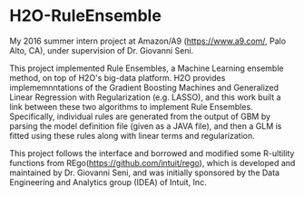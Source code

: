 # H2O-RuleEnsemble
My 2016 summer intern project at Amazon/A9 (https://www.a9.com/, Palo Alto, CA), under supervision of Dr. Giovanni Seni. 

This project implemented Rule Ensembles, a Machine Learning ensemble method, on top of H2O's big-data platform. H2O provides implememnntations of the Gradient Boosting Machines and Generalized Linear Regression with Regularization (e.g. LASSO), and this work built a link between these two algorithms to implement Rule Ensembles. Specifically, individual rules are generated from the output of GBM by parsing the model definition file (given as a JAVA file), and then a GLM is fitted using these rules along with linear terms and regularization. 

This project follows the interface and borrowed and modified some R-ultility functions from REgo(https://github.com/intuit/rego), which is developed and maintained by Dr. Giovanni Seni, and was initially sponsored by the Data Engineering and Analytics group (IDEA) of Intuit, Inc. 
